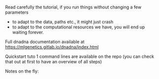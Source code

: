Read carefully the tutorial, if you run things without changing a few parameters 
- to adapt to the data, paths etc., it might just crash
- to adapt to the computational resources we have, you will end up waiting forever.

Full dnadna documentation available at https://mlgenetics.gitlab.io/dnadna/index.html

Quickstart tuto 1 command lines are available on the repo (you can check that out at first to have an overview of all steps)




Notes on the fly:
